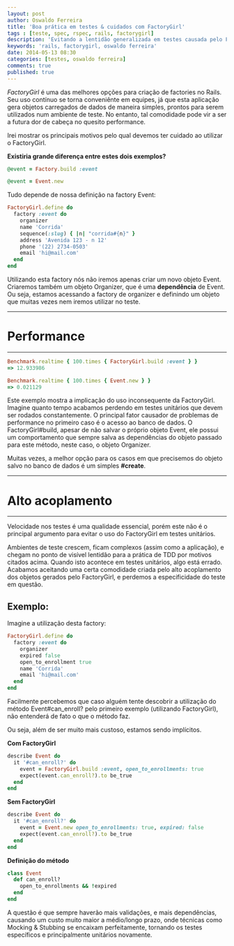 ```yaml
---
layout: post
author: Oswaldo Ferreira
title: 'Boa prática em testes & cuidados com FactoryGirl'
tags : [teste, spec, rspec, rails, factorygirl]
description: 'Evitando a lentidão generalizada em testes causada pelo FactoryGirl'
keywords: 'rails, factorygirl, oswaldo ferreira'
date: 2014-05-13 08:30
categories: [testes, oswaldo ferreira]
comments: true
published: true
---
```


*FactoryGirl* é uma das melhores opções para criação de factories no Rails. Seu uso contínuo se torna conveniênte em equipes, já que esta aplicação
gera objetos carregados de dados de maneira simples, prontos para serem utilizados num ambiente de teste. No entanto, tal comodidade pode vir a ser a futura dor de cabeça no quesito performance.

Irei mostrar os principais motivos pelo qual devemos ter cuidado ao utilizar o FactoryGirl.

<!-- more -->

**Existiria grande diferença entre estes dois exemplos?**

```ruby
@event = Factory.build :event
```

```ruby
@event = Event.new
```

Tudo depende de nossa definição na factory Event:

```ruby
FactoryGirl.define do
  factory :event do
    organizer
    name 'Corrida'
    sequence(:slug) { |n| "corrida#{n}" }
    address 'Avenida 123 - n 12'
    phone '(22) 2734-0503'
    email 'hi@mail.com'
  end
end
```

Utilizando esta factory nós não iremos apenas criar um novo objeto Event. Criaremos também um objeto Organizer, que é uma **dependência** de Event. Ou seja, estamos acessando a factory de organizer e definindo um objeto que muitas vezes nem iremos utilizar no teste.
___

# Performance
___

```ruby
Benchmark.realtime { 100.times { FactoryGirl.build :event } }
=> 12.933986
```

```ruby
Benchmark.realtime { 100.times { Event.new } }
=> 0.021129
```

Este exemplo mostra a implicação do uso inconsequente da FactoryGirl. Imagine quanto tempo acabamos perdendo em testes unitários que devem ser rodados constantemente. O principal fator causador de problemas de performance no primeiro caso é o acesso ao banco de dados. O FactoryGirl#build, apesar de não salvar o próprio objeto Event, ele possui um comportamento que sempre salva as dependências do objeto passado para este método, neste caso, o objeto Organizer.

Muitas vezes, a melhor opção para os casos em que precisemos do objeto salvo no banco de dados é um simples **#create**.

----------
# Alto acoplamento
___

Velocidade nos testes é uma qualidade essencial, porém este não é o principal argumento para evitar o uso do FactoryGirl em testes unitários.

Ambientes de teste crescem, ficam complexos (assim como a aplicação), e chegam no ponto de visível lentidão para a prática de TDD por motivos citados acima. Quando isto acontece em testes unitários, algo está errado. Acabamos aceitando uma certa comodidade criada pelo alto acoplamento dos objetos gerados pelo FactoryGirl, e perdemos a especificidade do teste em questão.

## Exemplo:

Imagine a utilização desta factory:

```ruby
FactoryGirl.define do
  factory :event do
    organizer
    expired false
    open_to_enrollment true
    name 'Corrida'
    email 'hi@mail.com'
  end
end
```

Facilmente percebemos que caso alguém
tente descobrir a utilização do método Event#can_enroll? pelo primeiro exemplo
(utilizando FactoryGirl), não entenderá de fato o que o método faz.

Ou seja, além de ser muito mais custoso, estamos sendo implícitos.

**Com FactoryGirl**

```ruby
describe Event do
  it '#can_enroll?' do
    event = FactoryGirl.build :event, open_to_enrollments: true
    expect(event.can_enroll?).to be_true
  end
end
```

**Sem FactoryGirl**

```ruby
describe Event do
  it '#can_enroll?' do
    event = Event.new open_to_enrollments: true, expired: false
    expect(event.can_enroll?).to be_true
  end
end
```

**Definição do método**

```ruby
class Event
  def can_enroll?
    open_to_enrollments && !expired
  end
end
```

A questão é que sempre haverão mais validações, e mais dependências, causando um custo muito maior a médio/longo prazo, onde técnicas como Mocking & Stubbing se encaixam perfeitamente, tornando os testes específicos e principalmente unitários novamente.
